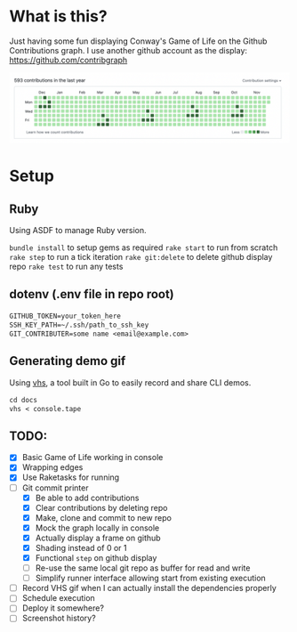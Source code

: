 # What is this?

Just having some fun displaying Conway's Game of Life on the Github Contributions graph. I use another github account as the display: https://github.com/contribgraph

![](https://github.com/AnthonyClark/contri-printer/blob/main/docs/example_graph_screenshot.png)

# Setup

## Ruby
Using ASDF to manage Ruby version.

`bundle install` to setup gems as required
`rake start` to run from scratch
`rake step` to run a tick iteration
`rake git:delete` to delete github display repo
`rake test` to run any tests

## dotenv (.env file in repo root)
```
GITHUB_TOKEN=your_token_here
SSH_KEY_PATH=~/.ssh/path_to_ssh_key
GIT_CONTRIBUTER=some name <email@example.com>
```

## Generating demo gif

Using [vhs](https://github.com/charmbracelet/vhs), a tool built in Go to easily record and share CLI demos.

```
cd docs
vhs < console.tape
```

## TODO:
- [x] Basic Game of Life working in console
- [x] Wrapping edges
- [x] Use Raketasks for running
- [ ] Git commit printer
    - [x] Be able to add contributions
    - [x] Clear contributions by deleting repo
    - [x] Make, clone and commit to new repo
    - [x] Mock the graph locally in console
    - [x] Actually display a frame on github
    - [x] Shading instead of 0 or 1
    - [x] Functional `step` on github display
    - [ ] Re-use the same local git repo as buffer for read and write
    - [ ] Simplify runner interface allowing start from existing execution
- [ ] Record VHS gif when I can actually install the dependencies properly
- [ ] Schedule execution
- [ ] Deploy it somewhere?
- [ ] Screenshot history?
